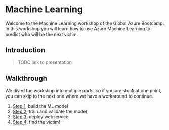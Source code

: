 # Machine Learning

Welcome to the Machine Learning workshop of the Global Azure Bootcamp. In this workshop you will learn how to use Azure Machine Learning to predict who will be the next victim.

## Introduction

> TODO link to presentation

## Walkthrough

We dived the workshop into multiple parts, so if you are stuck at one point, you can skip to the next one where we have a workaround to continue.

1. [Step 1](step1.md); build the ML model
2. [Step 2](step2.md); train and validate the model
3. [Step 3](step3.md); deploy webservice
4. [Step 4](step4.md); find the victim!


